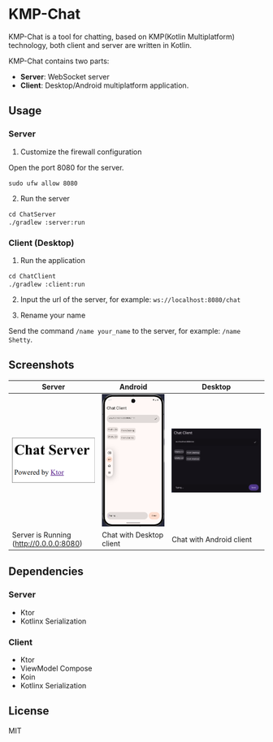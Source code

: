 # KMP-Chat

KMP-Chat is a tool for chatting, based on KMP(Kotlin Multiplatform) technology, both client and server are written in Kotlin.

KMP-Chat contains two parts:

- **Server**: WebSocket server
- **Client**: Desktop/Android multiplatform application.

## Usage

### Server

1. Customize the firewall configuration

Open the port 8080 for the server.

```shell
sudo ufw allow 8080
```

2. Run the server

```shell
cd ChatServer
./gradlew :server:run
```

### Client (Desktop)

1. Run the application

```shell
cd ChatClient
./gradlew :client:run
```

2. Input the url of the server, for example: `ws://localhost:8080/chat`

3. Rename your name

Send the command `/name your_name` to the server, for example: `/name Shetty`.

## Screenshots

| Server                                  | Android                             | Desktop                             |
|-----------------------------------------|-------------------------------------|-------------------------------------|
| ![Server](docs/assets/server.png)       | ![Android](docs/assets/android.png) | ![Desktop](docs/assets/desktop.png) |
| Server is Running (http://0.0.0.0:8080) | Chat with Desktop client            | Chat with Android client            |

## Dependencies

### Server

- Ktor
- Kotlinx Serialization

### Client

- Ktor
- ViewModel Compose
- Koin
- Kotlinx Serialization

## License

MIT